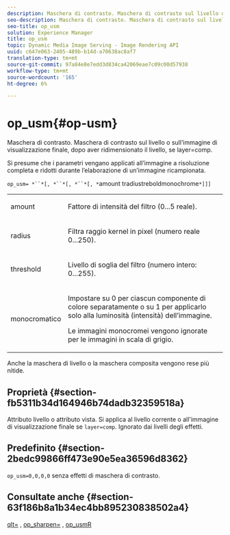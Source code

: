 ```yaml
---
description: Maschera di contrasto. Maschera di contrasto sul livello o sull’immagine di visualizzazione finale, dopo aver ridimensionato il livello, se layer=comp.
seo-description: Maschera di contrasto. Maschera di contrasto sul livello o sull’immagine di visualizzazione finale, dopo aver ridimensionato il livello, se layer=comp.
seo-title: op_usm
solution: Experience Manager
title: op_usm
topic: Dynamic Media Image Serving - Image Rendering API
uuid: c647e063-2405-489b-b14d-a70638ac8af7
translation-type: tm+mt
source-git-commit: 97a84e8e7edd3d834ca42069eae7c09c00d57938
workflow-type: tm+mt
source-wordcount: '165'
ht-degree: 6%

---
```



# op_usm{#op-usm}

Maschera di contrasto. Maschera di contrasto sul livello o sull’immagine di visualizzazione finale, dopo aver ridimensionato il livello, se layer=comp.

Si presume che i parametri vengano applicati all’immagine a risoluzione completa e ridotti durante l’elaborazione di un’immagine ricampionata.

`op_usm= *``*[, *``*[, *``*[, *`amount tradiustreboldmonochrome`*]]]`

<table id="simpletable_0697E3BCB45F41C494D93A6017ADD2BF"> 
 <tr class="strow"> 
  <td class="stentry"> <p><span class="codeph"><span class="varname"> amount</span></span> </p></td> 
  <td class="stentry"> <p>Fattore di intensità del filtro (0...5 reale). </p></td> 
 </tr> 
 <tr class="strow"> 
  <td class="stentry"> <p><span class="codeph"><span class="varname"> radius</span></span> </p></td> 
  <td class="stentry"> <p>Filtra raggio kernel in pixel (numero reale 0...250). </p></td> 
 </tr> 
 <tr class="strow"> 
  <td class="stentry"> <p><span class="codeph"><span class="varname"> threshold</span></span> </p></td> 
  <td class="stentry"> <p>Livello di soglia del filtro (numero intero: 0...255). </p></td> 
 </tr> 
 <tr class="strow"> 
  <td class="stentry"> <p><span class="codeph"><span class="varname"> monocromatico</span></span> </p></td> 
  <td class="stentry"> <p>Impostare su 0 per ciascun componente di colore separatamente o su 1 per applicarlo solo alla luminosità (intensità) dell’immagine. </p> <p> <span class="codeph"><span class="varname"> Le immagini </span></span> monocromei vengono ignorate per le immagini in scala di grigio. </p></td> 
 </tr> 
</table>

Anche la maschera di livello o la maschera composita vengono rese più nitide.

## Proprietà {#section-fb5311b34d164946b74dadb32359518a}

Attributo livello o attributo vista. Si applica al livello corrente o all&#39;immagine di visualizzazione finale se `layer=comp`. Ignorato dai livelli degli effetti.

## Predefinito {#section-2bedc99866ff473e90e5ea36596d8362}

`op_usm=0,0,0,0` senza effetti di maschera di contrasto.

## Consultate anche {#section-63f186b8a1b34ec4bb895230838502a4}

[qlt=](../../../../../is-api/http-ref/image-serving-api-ref/c-http-protocol-reference/c-command-reference/r-is-http-qlt.md#reference-f69ed0758c784b0385d979820546d352) ,  [op_sharpen=](../../../../../is-api/http-ref/image-serving-api-ref/c-http-protocol-reference/c-command-reference/r-op-sharpen.md#reference-c32573230c6140f883efdaa201ea8541) ,  [op_usmR](../../../../../is-api/http-ref/image-serving-api-ref/c-http-protocol-reference/c-command-reference/r-op-usmr.md#reference-c0168bc1e3a24370883670c09bcb0fef)
